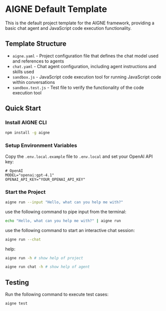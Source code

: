 # AIGNE Default Template

This is the default project template for the AIGNE framework, providing a basic chat agent and JavaScript code execution functionality.

## Template Structure

- `aigne.yaml` - Project configuration file that defines the chat model used and references to agents
- `chat.yaml` - Chat agent configuration, including agent instructions and skills used
- `sandbox.js` - JavaScript code execution tool for running JavaScript code within conversations
- `sandbox.test.js` - Test file to verify the functionality of the code execution tool

## Quick Start

### Install AIGNE CLI

```bash
npm install -g aigne
```

### Setup Environment Variables

Copy the `.env.local.example` file to `.env.local` and set your OpenAI API key:

```shell
# OpenAI
MODEL="openai:gpt-4.1"
OPENAI_API_KEY="YOUR_OPENAI_API_KEY"
```

### Start the Project

```bash
aigne run --input "Hello, what can you help me with?"
```

use the following command to pipe input from the terminal:

```bash
echo "Hello, what can you help me with?" | aigne run
```

use the following command to start an interactive chat session:

```bash
aigne run --chat
```

help:

```bash
aigne run -h # show help of project

aigne run chat -h # show help of agent
```

## Testing

Run the following command to execute test cases:

```bash
aigne test
```
